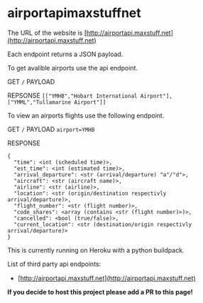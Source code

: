 # airportapimaxstuffnet
The URL of the website is [http://airportapi.maxstuff.net](http://airportapi.maxstuff.net)

Each endpoint returns a JSON payload.

To get avalible airports use the api endpoint.

GET `/` PAYLOAD ` `

REPSONSE `[["YMHB","Hobart International Airport"],["YMML","Tullamarine Airport"]]`

To view an airports flights use the following endpoint.

GET `/` PAYLOAD `airport=YMHB`

RESPONSE
```
{
  "time": <int (scheduled time)>,
  "est_time": <int (estimated time)>,
  "arrival_departure": <str (arrival/departure) "a"/"d">,
  "aircraft": <str (aircraft name)>,
  "airline": <str (airline)>,
  "location": <str (origin/destination respectivly arrival/departure)>,
  "flight_number": <str (flight number)>,
  "code_shares": <array (contains <str (flight number)>)>,
  "cancelled": <bool (true/false)>,
  "current_location": <str (destination/origin respectivly arrival/departure)>
}
```

This is currently running on Heroku with a python buildpack.

List of third party api endpoints:
* [http://airportapi.maxstuff.net](http://airportapi.maxstuff.net) <img src="http://airportapi.maxstuff.net/status.jpeg" height="15">

**If you decide to host this project please add a PR to this page!** 

